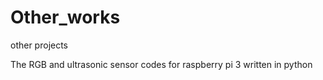 # Other_works
other projects

The RGB and ultrasonic sensor codes for raspberry pi 3 written in python